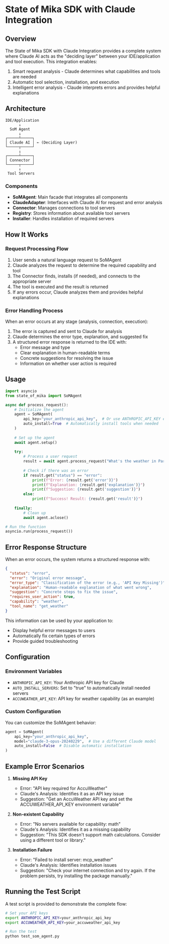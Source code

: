 # State of Mika SDK with Claude Integration

## Overview

The State of Mika SDK with Claude Integration provides a complete system where Claude AI acts as the "deciding layer" between your IDE/application and tool execution. This integration enables:

1. Smart request analysis - Claude determines what capabilities and tools are needed
2. Automatic tool selection, installation, and execution
3. Intelligent error analysis - Claude interprets errors and provides helpful explanations

## Architecture

```
IDE/Application
      ↓
  SoM Agent
      ↓
┌─────┴─────┐
│ Claude AI │ ← (Deciding Layer)
└─────┬─────┘
      ↓
┌─────┴─────┐
│ Connector │
└─────┬─────┘
      ↓
 Tool Servers
```

### Components

- **SoMAgent**: Main facade that integrates all components
- **ClaudeAdapter**: Interfaces with Claude AI for request and error analysis
- **Connector**: Manages connections to tool servers
- **Registry**: Stores information about available tool servers
- **Installer**: Handles installation of required servers

## How It Works

### Request Processing Flow

1. User sends a natural language request to SoMAgent
2. Claude analyzes the request to determine the required capability and tool
3. The Connector finds, installs (if needed), and connects to the appropriate server
4. The tool is executed and the result is returned
5. If any errors occur, Claude analyzes them and provides helpful explanations

### Error Handling Process

When an error occurs at any stage (analysis, connection, execution):

1. The error is captured and sent to Claude for analysis
2. Claude determines the error type, explanation, and suggested fix
3. A structured error response is returned to the IDE with:
   - Error message and type
   - Clear explanation in human-readable terms
   - Concrete suggestions for resolving the issue
   - Information on whether user action is required

## Usage

```python
import asyncio
from state_of_mika import SoMAgent

async def process_request():
    # Initialize the agent
    agent = SoMAgent(
        api_key="your_anthropic_api_key",  # Or use ANTHROPIC_API_KEY env var
        auto_install=True  # Automatically install tools when needed
    )
    
    # Set up the agent
    await agent.setup()
    
    try:
        # Process a user request
        result = await agent.process_request("What's the weather in Paris?")
        
        # Check if there was an error
        if result.get("status") == "error":
            print(f"Error: {result.get('error')}")
            print(f"Explanation: {result.get('explanation')}")
            print(f"Suggestion: {result.get('suggestion')}")
        else:
            print(f"Success! Result: {result.get('result')}")
            
    finally:
        # Clean up
        await agent.aclose()

# Run the function
asyncio.run(process_request())
```

## Error Response Structure

When an error occurs, the system returns a structured response with:

```json
{
  "status": "error",
  "error": "Original error message",
  "error_type": "Classification of the error (e.g., 'API Key Missing')",
  "explanation": "Human-readable explanation of what went wrong",
  "suggestion": "Concrete steps to fix the issue",
  "requires_user_action": true,
  "capability": "weather",
  "tool_name": "get_weather"
}
```

This information can be used by your application to:
- Display helpful error messages to users
- Automatically fix certain types of errors
- Provide guided troubleshooting

## Configuration

### Environment Variables

- `ANTHROPIC_API_KEY`: Your Anthropic API key for Claude
- `AUTO_INSTALL_SERVERS`: Set to "true" to automatically install needed servers
- `ACCUWEATHER_API_KEY`: API key for weather capability (as an example)

### Custom Configuration

You can customize the SoMAgent behavior:

```python
agent = SoMAgent(
    api_key="your_anthropic_api_key",
    model="claude-3-opus-20240229",  # Use a different Claude model
    auto_install=False  # Disable automatic installation
)
```

## Example Error Scenarios

1. **Missing API Key**
   - Error: "API key required for AccuWeather"
   - Claude's Analysis: Identifies it as an API key issue
   - Suggestion: "Get an AccuWeather API key and set the ACCUWEATHER_API_KEY environment variable"

2. **Non-existent Capability**
   - Error: "No servers available for capability: math"
   - Claude's Analysis: Identifies it as a missing capability
   - Suggestion: "This SDK doesn't support math calculations. Consider using a different tool or library."

3. **Installation Failure**
   - Error: "Failed to install server: mcp_weather"
   - Claude's Analysis: Identifies installation issues
   - Suggestion: "Check your internet connection and try again. If the problem persists, try installing the package manually."

## Running the Test Script

A test script is provided to demonstrate the complete flow:

```bash
# Set your API keys
export ANTHROPIC_API_KEY=your_anthropic_api_key
export ACCUWEATHER_API_KEY=your_accuweather_api_key

# Run the test
python test_som_agent.py
``` 
